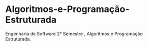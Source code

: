# Algoritmos-e-Programação-Estruturada
Engenharia de Software 2° Semestre , Algoritmos e Programação Estruturada.
